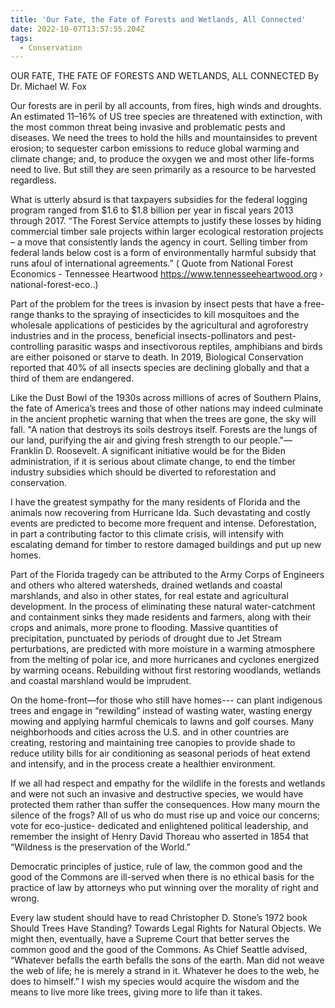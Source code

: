 ```yaml
---
title: 'Our Fate, the Fate of Forests and Wetlands, All Connected'
date: 2022-10-07T13:57:55.204Z
tags:
  - Conservation
---
```

OUR FATE, THE FATE OF FORESTS AND WETLANDS, ALL CONNECTED
                                                         By Dr. Michael W. Fox 
 
Our forests are in peril by all accounts, from fires, high winds and droughts. An estimated 11–16% of US tree species are threatened with extinction, with the most common threat being invasive and problematic pests and diseases. We need the trees to hold the hills and mountainsides to prevent erosion; to sequester carbon emissions to reduce global warming and climate change; and, to produce the oxygen we and most other life-forms need to live. But still they are seen primarily as a resource to be harvested regardless.


What is utterly absurd is that taxpayers subsidies for the federal logging program ranged from $1.6 to $1.8 billion per year in fiscal years 2013 through 2017. “The Forest Service attempts to justify these losses by hiding commercial timber sale projects within larger ecological restoration projects – a move that consistently lands the agency in court. Selling timber from federal lands below cost is a form of environmentally harmful subsidy that runs afoul of international agreements.” ( Quote from National Forest Economics - Tennessee Heartwood
https://www.tennesseeheartwood.org › national-forest-eco..)


Part of the problem for the trees is invasion by insect pests that have a free-range thanks to the spraying of insecticides to kill mosquitoes and the wholesale applications of pesticides by the agricultural and agroforestry industries and in the process, beneficial insects-pollinators and pest-controlling parasitic wasps and insectivorous reptiles, amphibians and birds are either poisoned or starve to death. In 2019, Biological Conservation reported that 40% of all insects species are declining globally and that a third of them are endangered.


Like the Dust Bowl of the 1930s across millions of acres of Southern Plains, the fate of America’s trees and those of other nations may indeed culminate in the ancient prophetic warning that when the trees are gone, the sky will fall. "A nation that destroys its soils destroys itself. Forests are the lungs of our land, purifying the air and giving fresh strength to our people."― Franklin D. Roosevelt. A significant initiative would be for the Biden administration, if it is serious about climate change, to end the timber industry subsidies which should be diverted to reforestation and conservation.
 
I have the greatest sympathy for the many residents of Florida and the animals now recovering from Hurricane Ida. Such devastating and costly events are predicted to become more frequent and intense. Deforestation, in part a contributing factor to this climate crisis, will intensify with escalating demand for timber to restore damaged buildings and put up new homes. 

Part of the Florida tragedy can be attributed to the Army Corps of Engineers and others who altered watersheds, drained wetlands and coastal marshlands, and also in other states, for real estate and agricultural development. In the process of eliminating these natural water-catchment and containment sinks they made residents and farmers, along with their crops and animals, more prone to flooding. Massive quantities of precipitation, punctuated by periods of drought due to Jet Stream perturbations, are predicted with more moisture in a warming atmosphere from the melting of polar ice, and more hurricanes and cyclones energized by warming oceans. Rebuilding without first restoring woodlands, wetlands and coastal marshland would be imprudent.


On the home-front—for those who still have homes--- can plant indigenous trees and engage in “rewilding” instead of wasting water, wasting energy mowing and applying harmful chemicals to lawns and golf courses. Many neighborhoods and cities across the U.S. and in other countries are creating, restoring and maintaining tree canopies to provide shade to reduce utility bills for air conditioning as seasonal periods of heat extend and intensify, and in the process create a healthier environment.


If we all had respect and empathy for the wildlife in the forests and wetlands and were not such an invasive and destructive species, we would have protected them rather than suffer the consequences. How many mourn the silence of the frogs? All of us who do must rise up and voice our concerns; vote for eco-justice- dedicated and enlightened political leadership, and remember the insight of Henry David Thoreau who asserted in 1854 that “Wildness is the preservation of the World.” 


Democratic principles of justice, rule of law, the common good and the good of the Commons are ill-served when there is no ethical basis for the practice of law by attorneys who put winning over the morality of right and wrong.


Every law student should have to read Christopher D. Stone’s 1972 book Should Trees Have Standing? Towards Legal Rights for Natural Objects. We might then, eventually, have a Supreme Court that better serves the common good and the good of the Commons. As Chief Seattle advised, “Whatever befalls the earth befalls the sons of the earth. Man did not weave the web of life; he is merely a strand in it. Whatever he does to the web, he does to himself.”
I wish my species would acquire the wisdom and the means to live more like trees, giving more to life than it takes.

